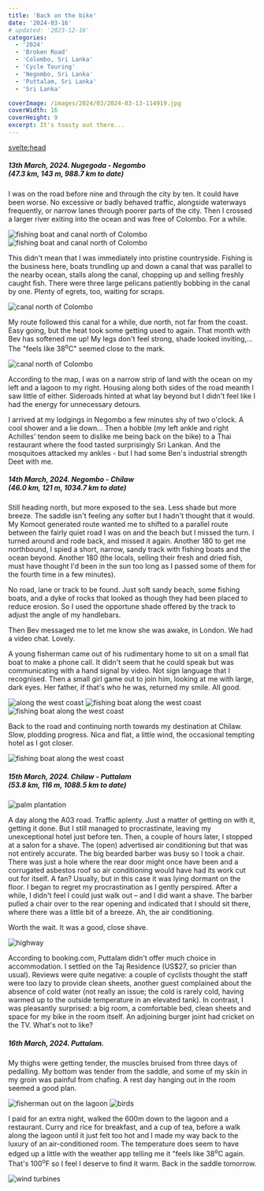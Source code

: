 ```yaml
---
title: 'Back on the bike'
date: '2024-03-16'
# updated: '2023-12-16'
categories:
  - '2024'
  - 'Broken Road'
  - 'Colombo, Sri Lanka'
  - 'Cycle Touring'
  - 'Negombo, Sri Lanka'
  - 'Puttalam, Sri Lanka'
  - 'Sri Lanka'

coverImage: /images/2024/03/2024-03-13-114919.jpg
coverWidth: 16
coverHeight: 9
excerpt: It's toasty out there...
---
```


<script>
	import Callout from '$lib/components/Callout.svelte'
  import Img from '$lib/components/Img.svelte'
</script>

<svelte:head>

<title>2024 Sri Lanka</title>
</svelte:head>

<section class="card">
<h5>
  	13th March, 2024.
  	Nugegoda - Negombo<br/>
    (47.3 km, 143 m, 988.7 km to date)
</h5>

<p>I was on the road before nine and through the city by ten. It could have been worse. No excessive or badly behaved traffic, alongside waterways frequently, or narrow lanes through poorer parts of the city. Then I crossed a larger river exiting into the ocean and was free of Colombo. For a while.</p>

<Img
  src="/images/2024/03/2024-03-13-100115.jpg"
  alt="fishing boat and canal north of Colombo"
  caption="Not quite Venice of the Orient"
/>
<Img
  src="/images/2024/03/2024-03-13-100149.jpg"
  alt="fishing boat and canal north of Colombo"
/>

<p>This didn't mean that I was immediately into pristine countryside. Fishing is the business here, boats trundling up and down a canal that was parallel to the nearby ocean, stalls along the canal, chopping up and selling freshly caught fish. There were three large pelicans patiently bobbing in the canal by one. Plenty of egrets, too, waiting for scraps.</p>

<div class="w-80">
  <Img
    src="/images/2024/03/2024-03-13-100331.jpg"
    alt="canal north of Colombo"
  />
</div>

<p>My route followed this canal for a while, due north, not far from the coast. Easy going, but the heat took some getting used to again. That month with Bev has softened me up! My legs don't feel strong, shade looked inviting,... The "feels like 38<sup>o</sup>C" seemed close to the mark.</p>

<Img
  src="/images/2024/03/2024-03-13-114919.jpg"
  alt="canal north of Colombo"
/>

<p>According to the map, I was on a narrow strip of land with the ocean on my left and a lagoon to my right. Housing along both sides of the road meanth I saw little of either. Sideroads hinted at what lay beyond but I didn't feel like I had the energy for unnecessary detours. </p>

<p>I arrived at my lodgings in Negombo a few minutes shy of two o'clock. A cool shower and a lie down... Then a hobble (my left ankle and right Achilles' tendon seem to dislike me being back on the bike) to a Thai restaurant where the food tasted surprisingly Sri Lankan. And the mosquitoes attacked my ankles - but I had some Ben's industrial strength Deet with me.

</section>

<section class="card">
<h5>
  	14th March, 2024.
  	Negombo - Chilaw<br/>
    (46.0 km, 121 m, 1034.7 km to date)
</h5>

<p>Still heading north, but more exposed to the sea. Less shade but more breeze. The saddle isn't feeling any softer but I hadn't thought that it would. My Komoot generated route wanted me to shifted to a parallel route between the fairly quiet road I was on and the beach but I missed the turn. I turned around and rode back, and missed it again. Another 180 to get me northbound, I spied a short, narrow, sandy track with fishing boats and the ocean beyond. Another 180 (the locals, selling their fresh and dried fish, must have thought I'd been in the sun too long as I passed some of them for the fourth time in a few minutes). </p>

<p>No road, lane or track to be found. Just soft sandy beach, some fishing boats, and a dyke of rocks that looked as though they had been placed to reduce erosion. So I used the opportune shade offered by the track to adjust the angle of my handlebars. </p>

<p>Then Bev messaged me to let me know she was awake, in London. We had a video chat. Lovely. </p>

<p>A young fisherman came out of his rudimentary home to sit on a small flat boat to make a phone call. It didn't seem that he could speak but was communicating with a hand signal by video. Not sign language that I recognised. Then a small girl game out to join him, looking at me with large, dark eyes. Her father, if that's who he was, returned my smile. All good.</p>

<Img
  src="/images/2024/03/2024-03-14-115031.jpg"
  alt="along the west coast"
  caption="No, Komoot, I not riding along here."
/>
<Img
  src="/images/2024/03/2024-03-14-114953.jpg"
  alt="fishing boat along the west coast"
/>
<Img
  src="/images/2024/03/2024-03-14-115132.jpg"
  alt="fishing boat along the west coast"
/>

<p>Back to the road and continuing north towards my destination at Chilaw. Slow, plodding progress. Nica and flat, a little wind, the occasional tempting hotel as I got closer.</p>

<Img
  src="/images/2024/03/2024-03-14-131246.jpg"
  alt="fishing boat along the west coast"
/>

</section>

<section class="card">
<h5>
  	15th March, 2024.
  	Chilaw - Puttalam<br/>
    (53.8 km, 116 m, 1088.5 km to date)
</h5>

<Img
  src="/images/2024/03/2024-03-15-110349.jpg"
  alt="palm plantation"
/>

<p>A day along the A03 road. Traffic aplenty. Just a matter of getting on with it, getting it done. But I still managed to procrastinate, leaving my unexceptional hotel just before ten. Then, a couple of hours later, I stopped at a salon for a shave. The (open) advertised air conditioning but that was not entirely accurate. The big bearded barber was busy so I took a chair. There was just a hole where the rear door might once have been and a corrugated asbestos roof so air conditioning would have had its work cut out for itself. A fan? Usually, but in this case it was lying dormant on the floor. I began to regret my procrastination as I gently perspired. After a while, I didn't feel I could just walk out &ndash; and I did want a shave. The barber pulled a chair over to the rear opening and indicated that I should sit there, where there was a little bit of a breeze. Ah, the air conditioning.</p>

<p>Worth the wait. It was a good, close shave.</p>

<Img
  src="/images/2024/03/2024-03-15-111743.jpg"
  alt="highway"
/>

<p>According to booking.com, Puttalam didn't offer much choice in accommodation. I settled on the Taj Residence (US$27, so pricier than usual). Reviews were quite negative: a couple of cyclists thought the staff were too lazy to provide clean sheets, another guest complained about the absence of cold water (not really an issue; the cold is rarely cold, having warmed up to the outside temperature in an elevated tank). In contrast, I was pleasantly surprised: a big room, a comfortable bed, clean sheets and space for my bike in the room itself. An adjoining burger joint had cricket on the TV. What's not to like?</p>

<h5>16th March, 2024. Puttalam.</h5>

<p>My thighs were getting tender, the muscles bruised from three days of pedalling. My bottom was tender from the saddle, and some of my skin in my groin was painful from chafing. A rest day hanging out in the room seemed a good plan.</p>

<Img
  src="/images/2024/03/2024-03-16-120347.jpg"
  alt="fisherman out on the lagoon"
/>
<Img
  src="/images/2024/03/2024-03-16-121021.jpg"
  alt="birds"
  caption="Drying their plumage?"
/>

<p>I paid for an extra night, walked the 600m down to the lagoon and a restaurant. Curry and rice for breakfast, and a cup of tea, before a walk along the lagoon until it just felt too hot and I made my way back to the luxury of an air-conditioned room. The temperature does seem to have edged up a little with the weather app telling me it "feels like 38<sup>o</sup>C again. That's 100<sup>o</sup>F so I feel I deserve to find it warm. Back in the saddle tomorrow.

<Img
  src="/images/2024/03/2024-03-16-121021.jpg"
  alt="wind turbines"
  caption="A steady breeze but no turbines turning."
/>

</section>
